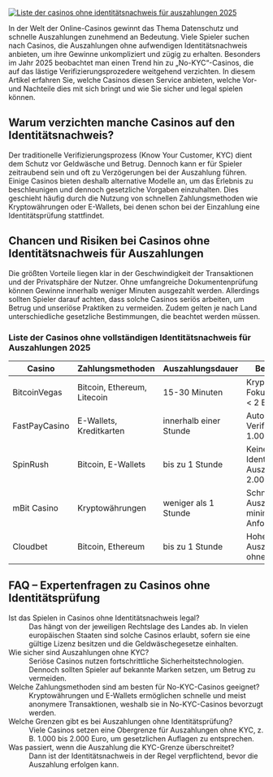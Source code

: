 [![Liste der casinos ohne identitätsnachweis für auszahlungen 2025](https://123-caf.pages.dev/gitsignup.png)](https://vrmoo.ru/Bt82HjjY)

<p>In der Welt der Online-Casinos gewinnt das Thema Datenschutz und schnelle Auszahlungen zunehmend an Bedeutung. Viele Spieler suchen nach Casinos, die Auszahlungen ohne aufwendigen Identitätsnachweis anbieten, um ihre Gewinne unkompliziert und zügig zu erhalten. Besonders im Jahr 2025 beobachtet man einen Trend hin zu „No-KYC“-Casinos, die auf das lästige Verifizierungsprozedere weitgehend verzichten. In diesem Artikel erfahren Sie, welche Casinos diesen Service anbieten, welche Vor- und Nachteile dies mit sich bringt und wie Sie sicher und legal spielen können.</p>  <h2>Warum verzichten manche Casinos auf den Identitätsnachweis?</h2> <p>Der traditionelle Verifizierungsprozess (Know Your Customer, KYC) dient dem Schutz vor Geldwäsche und Betrug. Dennoch kann er für Spieler zeitraubend sein und oft zu Verzögerungen bei der Auszahlung führen. Einige Casinos bieten deshalb alternative Modelle an, um das Erlebnis zu beschleunigen und dennoch gesetzliche Vorgaben einzuhalten. Dies geschieht häufig durch die Nutzung von schnellen Zahlungsmethoden wie Kryptowährungen oder E-Wallets, bei denen schon bei der Einzahlung eine Identitätsprüfung stattfindet.</p>  <h2>Chancen und Risiken bei Casinos ohne Identitätsnachweis für Auszahlungen</h2> <p>Die größten Vorteile liegen klar in der Geschwindigkeit der Transaktionen und der Privatsphäre der Nutzer. Ohne umfangreiche Dokumentenprüfung können Gewinne innerhalb weniger Minuten ausgezahlt werden. Allerdings sollten Spieler darauf achten, dass solche Casinos seriös arbeiten, um Betrug und unseriöse Praktiken zu vermeiden. Zudem gelten je nach Land unterschiedliche gesetzliche Bestimmungen, die beachtet werden müssen.</p>  <h3>Liste der Casinos ohne vollständigen Identitätsnachweis für Auszahlungen 2025</h3> <table>   <thead>     <tr>       <th>Casino</th>       <th>Zahlungsmethoden</th>       <th>Auszahlungsdauer</th>       <th>Besonderheiten</th>     </tr>   </thead>   <tbody>     <tr>       <td>BitcoinVegas</td>       <td>Bitcoin, Ethereum, Litecoin</td>       <td>15-30 Minuten</td>       <td>Kryptowährungen im Fokus, keine KYC bei < 2 BTC Auszahlung</td>     </tr>     <tr>       <td>FastPayCasino</td>       <td>E-Wallets, Kreditkarten</td>       <td>innerhalb einer Stunde</td>       <td>Automatische Verifizierung ab 1.000€</td>     </tr>     <tr>       <td>SpinRush</td>       <td>Bitcoin, E-Wallets</td>       <td>bis zu 1 Stunde</td>       <td>Keine Identitätsprüfung bei Auszahlungen unter 2.000€</td>     </tr>     <tr>       <td>mBit Casino</td>       <td>Kryptowährungen</td>       <td>weniger als 1 Stunde</td>       <td>Schnelle Auszahlungen, minimale KYC-Anforderungen</td>     </tr>     <tr>       <td>Cloudbet</td>       <td>Bitcoin, Ethereum</td>       <td>bis zu 1 Stunde</td>       <td>Hohe Auszahlungsgrenzen ohne KYC möglich</td>     </tr>   </tbody> </table>  <h2>FAQ – Expertenfragen zu Casinos ohne Identitätsprüfung</h2> <dl>   <dt>Ist das Spielen in Casinos ohne Identitätsnachweis legal?</dt>   <dd>Das hängt von der jeweiligen Rechtslage des Landes ab. In vielen europäischen Staaten sind solche Casinos erlaubt, sofern sie eine gültige Lizenz besitzen und die Geldwäschegesetze einhalten.</dd>    <dt>Wie sicher sind Auszahlungen ohne KYC?</dt>   <dd>Seriöse Casinos nutzen fortschrittliche Sicherheitstechnologien. Dennoch sollten Spieler auf bekannte Marken setzen, um Betrug zu vermeiden.</dd>    <dt>Welche Zahlungsmethoden sind am besten für No-KYC-Casinos geeignet?</dt>   <dd>Kryptowährungen und E-Wallets ermöglichen schnelle und meist anonymere Transaktionen, weshalb sie in No-KYC-Casinos bevorzugt werden.</dd>    <dt>Welche Grenzen gibt es bei Auszahlungen ohne Identitätsprüfung?</dt>   <dd>Viele Casinos setzen eine Obergrenze für Auszahlungen ohne KYC, z. B. 1.000 bis 2.000 Euro, um gesetzlichen Auflagen zu entsprechen.</dd>    <dt>Was passiert, wenn die Auszahlung die KYC-Grenze überschreitet?</dt>   <dd>Dann ist der Identitätsnachweis in der Regel verpflichtend, bevor die Auszahlung erfolgen kann.</dd> </dl>